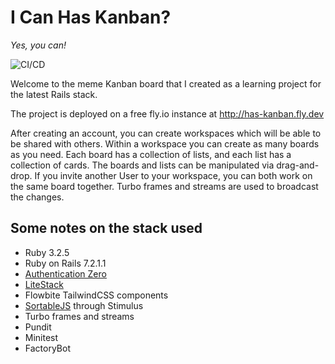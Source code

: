 # I Can Has Kanban?
*Yes, you can!*

![CI/CD](https://github.com/jbigler/i-can-has-kanban/actions/workflows/on_push.yml/badge.svg)

Welcome to the meme Kanban board that I created as a learning project for the latest Rails stack.

The project is deployed on a free fly.io instance at http://has-kanban.fly.dev

After creating an account, you can create workspaces which will be able to be shared with others.
Within a workspace you can create as many boards as you need.
Each board has a collection of lists, and each list has a collection of cards.
The boards and lists can be manipulated via drag-and-drop.
If you invite another User to your workspace, you can both work on the same board together.
Turbo frames and streams are used to broadcast the changes.

## Some notes on the stack used
- Ruby 3.2.5
- Ruby on Rails 7.2.1.1
- [Authentication Zero](https://github.com/lazaronixon/authentication-zero)
- [LiteStack](https://github.com/oldmoe/litestack)
- Flowbite TailwindCSS components
- [SortableJS](https://github.com/SortableJS/Sortable) through Stimulus
- Turbo frames and streams
- Pundit
- Minitest
- FactoryBot
